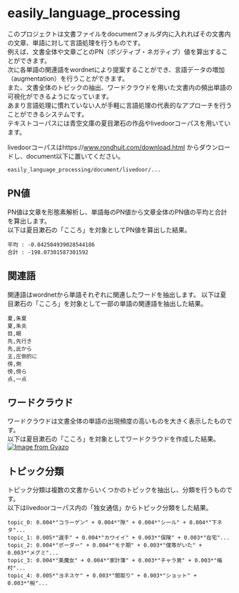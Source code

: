 # easily_language_processing
このプロジェクトは文書ファイルをdocumentフォルダ内に入れればその文書内の文章、単語に対して言語処理を行うものです。  
例えば、文書全体や文章ごとのPN（ポジティブ・ネガティブ）値を算出することができます。  
次に各単語の関連語をwordnetにより提案することができ、言語データの増加（augmentation）を行うことができます。  
また、文書全体のトピックの抽出、ワードクラウドを用いた文書内の頻出単語の可視化ができるようになっています。  
あまり言語処理に慣れていない人が手軽に言語処理の代表的なアプローチを行うことができるシステムです。  
テキストコーパスには青空文庫の夏目漱石の作品やlivedoorコーパスを用いています。  

livedoorコーパスはhttps://www.rondhuit.com/download.html からダウンロードし、document以下に置いてください。
```
easily_language_processing/document/livedoor/...
```

## PN値
PN値は文章を形態素解析し、単語毎のPN値から文章全体のPN値の平均と合計を算出します。  
以下は夏目漱石の「こころ」を対象としてPN値を算出した結果。
```
平均 : -0.042504939028544186
合計 : -198.07301587301592
```

## 関連語
関連語はwordnetから単語それぞれに関連したワードを抽出します。
以下は夏目漱石の「こころ」を対象として一部の単語の関連語を抽出した結果。
```
夏,朱夏
夏,朱炎
目,眼
先,先行き
先,此から
主,圧倒的に
傍,側
傍,傍ら
点,一点
```

## ワードクラウド
ワードクラウドは文書全体の単語の出現頻度の高いものを大きく表示したものです。  
以下は夏目漱石の「こころ」を対象としてワードクラウドを作成した結果。
[![Image from Gyazo](https://i.gyazo.com/5e94a9834e847c47e6d4c7b3a42b2092.png)](https://gyazo.com/5e94a9834e847c47e6d4c7b3a42b2092)

## トピック分類
トピック分類は複数の文書からいくつかのトピックを抽出し、分類を行うものです。  
以下はlivedoorコーパス内の「独女通信」からトピック分類をした結果。
```
topic_0: 0.004*"コラーゲン" + 0.004*"隙" + 0.004*"シール" + 0.004*"下ネタ"...
topic_1: 0.005*"選手" + 0.004*"カワイイ" + 0.003*"保険" + 0.003*"在宅"...
topic_2: 0.004*"ボーダー" + 0.004*"モテ期" + 0.003*"僕等がいた" + 0.003*"メグミ"...
topic_3: 0.004*"美魔女" + 0.004*"家計簿" + 0.003*"チャラ男" + 0.003*"梅村"...
topic_4: 0.005*"ヨネスケ" + 0.003*"間取り" + 0.003*"ショット" + 0.003*"椀"...
```